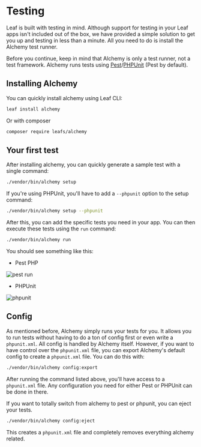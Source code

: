 # Testing

Leaf is built with testing in mind. Although support for testing in your Leaf apps isn't included out of the box, we have provided a simple solution to get you up and testing in less than a minute. All you need to do is install the Alchemy test runner.

Before you continue, keep in mind that Alchemy is only a test runner, not a test framework. Alchemy runs tests using [Pest](https://pestphp.com/)/[PHPUnit](https://phpunit.de/) (Pest by default).

## Installing Alchemy

You can quickly install alchemy using Leaf CLI:

```sh
leaf install alchemy
```

Or with composer

```sh
composer require leafs/alchemy
```

## Your first test

After installing alchemy, you can quickly generate a sample test with a single command:

```sh
./vendor/bin/alchemy setup
```

If you're using PHPUnit, you'll have to add a `--phpunit` option to the setup command:

```sh
./vendor/bin/alchemy setup --phpunit
```

After this, you can add the specific tests you need in your app. You can then execute these tests using the `run` command:

```sh
./vendor/bin/alchemy run
```

<!-- Or with the Leaf CLI:

```sh
leaf test:run
``` -->

You should see something like this:

- Pest PHP

![pest run](https://user-images.githubusercontent.com/26604242/182264487-6db016be-bee3-40d2-bb75-64d34d893e6a.png)

<!-- ## Testing with [PHPUnit](https://phpunit.de/)

PHPUnit is a programmer-oriented testing framework for PHP. By default, Alchemy assumes your tests are written with Pest, however, you can also write and run your tests with PHPUnit. If you want to go this route, instead of the above code in your `index.test.php`, you can place this:

```php
<?php

use PHPUnit\Framework\TestCase;

final class StackTest extends TestCase
{
  public function testPushAndPop(): void
  {
    $stack = [];
    $this->assertSame(0, count($stack));

    array_push($stack, 'foo');
    $this->assertSame('foo', $stack[count($stack)-1]);
    $this->assertSame(1, count($stack));

    $this->assertSame('foo', array_pop($stack));
    $this->assertSame(0, count($stack));
  }
}
```

After this, you can run your tests with Alchemy like this:

```sh
./vendor/bin/alchemy run --phpunit
```

<!-- Or with Leaf CLI

```sh
leaf test:run --phpunit
``` 

You should get something like this: -->

- PHPUnit

![phpunit](https://user-images.githubusercontent.com/26604242/182213801-501067c4-d77c-4769-b18a-d83573047b84.png)

## Config

As mentioned before, Alchemy simply runs your tests for you. It allows you to run tests without having to do a ton of config first or even write a `phpunit.xml`. All config is handled by Alchemy itself. However, if you want to have control over the `phpunit.xml` file, you can export Alchemy's default config to create a `phpunit.xml` file. You can do this with:

```sh
./vendor/bin/alchemy config:export
```

<!-- Or with Leaf CLI

```sh
leaf test:configure
``` -->

After running the command listed above, you'll have access to a `phpunit.xml` file. Any configuration you need for either Pest or PHPUnit can be done in there.

If you want to totally switch from alchemy to pest or phpunit, you can eject your tests.

```sh
./vendor/bin/alchemy config:eject
```

This creates a `phpunit.xml` file and completely removes everything alchemy related.

